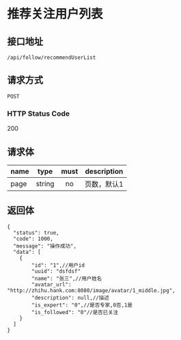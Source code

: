 # 推荐关注用户列表

## 接口地址

`/api/follow/recommendUserList`

## 请求方式

`POST`

### HTTP Status Code

200

## 请求体

| name     | type     | must     | description |
|----------|:--------:|:--------:|:--------:|
| page   | string   | no      | 页数，默认1 |


## 返回体

```json5
{
  "status": true,
  "code": 1000,
  "message": "操作成功",
  "data": [
    {
        "id": "1",//用户id
        "uuid": "dsfdsf"
        "name": "张三",//用户姓名
        "avatar_url": "http://zhihu.hank.com:8080/image/avatar/1_middle.jpg",
        "description": null,//描述
        "is_expert": "0",//是否专家,0否,1是
        "is_followed": "0"//是否已关注
    }
  ]
}
``` 

